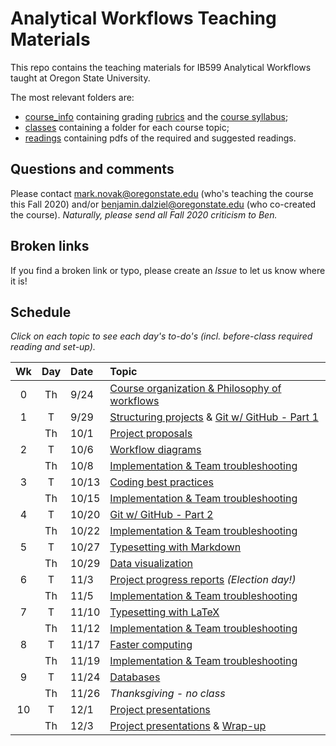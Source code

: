 # Analytical Workflows Teaching Materials

This repo contains the teaching materials for IB599 Analytical Workflows taught at Oregon State University.

The most relevant folders are:
- [course_info](course_info/) containing grading [rubrics](course_info/rubrics/) and the [course syllabus](course_info/syllabus/);
- [classes](classes/) containing a folder for each course topic;
- [readings](readings/) containing pdfs of the required and suggested readings.

## Questions and comments
Please contact [mark.novak@oregonstate.edu](mailto:mark.novak@oregonstate.edu) (who's teaching the course this Fall 2020) and/or [benjamin.dalziel@oregonstate.edu](mailto:benjamin.dalziel@oregonstate.edu) (who co-created the course).  _Naturally, please send all Fall 2020 criticism to Ben._

## Broken links
If you find a broken link or typo, please create an _Issue_ to let us know where it is!


## Schedule
_Click on each topic to see each day's to-do's (incl. before-class required reading and set-up)._

| Wk |  Day | Date | Topic |
|:-:|:-----:|:------|:------|
|0 |  Th | 9/24    | [Course organization & Philosophy of workflows](classes/Introduction) |
|1 |  T  | 9/29    | [Structuring projects](classes/StructuredProjects) & [Git w/ GitHub - Part 1](classes/VersionControl_Git_part_1) |
|  |  Th | 10/1    | [Project proposals](classes/ProjectProposal) |
|2 |  T  | 10/6    | [Workflow diagrams](classes/WorkflowDiagrams)  |
|  |  Th | 10/8    | [Implementation & Team troubleshooting](classes/Implementation) |
|3 |  T  | 10/13   | [Coding best practices](classes/CodingBestPractices) |
|  |  Th | 10/15   | [Implementation & Team troubleshooting](classes/Implementation) |
|4 |  T  | 10/20   | [Git w/ GitHub - Part 2](classes/VersionControl_Git_part_2) |
|  |  Th | 10/22   | [Implementation & Team troubleshooting](classes/Implementation)  |
|5 |  T  | 10/27   | [Typesetting with Markdown](classes/Typesetting_Markdown) |
|  |  Th | 10/29   | [Data visualization](classes/Visualization) |
|6 |  T  | 11/3    | [Project progress reports](classes/ProjectReport) _(Election day!)_  |
|  |  Th | 11/5    | [Implementation & Team troubleshooting](classes/Implementation)  |
|7 |  T  | 11/10   | [Typesetting with LaTeX](classes/Typesetting_LaTeX)  |
|  |  Th | 11/12   | [Implementation & Team troubleshooting](classes/Implementation) |
|8 |  T  | 11/17   | [Faster computing](classes/FasterComputing)  |
|  |  Th | 11/19   | [Implementation & Team troubleshooting](classes/Implementation)  |
|9 |  T  | 11/24   | [Databases](classes/Databases) |
|  |  Th | 11/26   | _Thanksgiving - no class_ |
|10|  T  | 12/1    | [Project presentations](classes/ProjectSummary) |
|  |  Th | 12/3    | [Project presentations](classes/ProjectSummary) & [Wrap-up](classes/WrapUp) |
